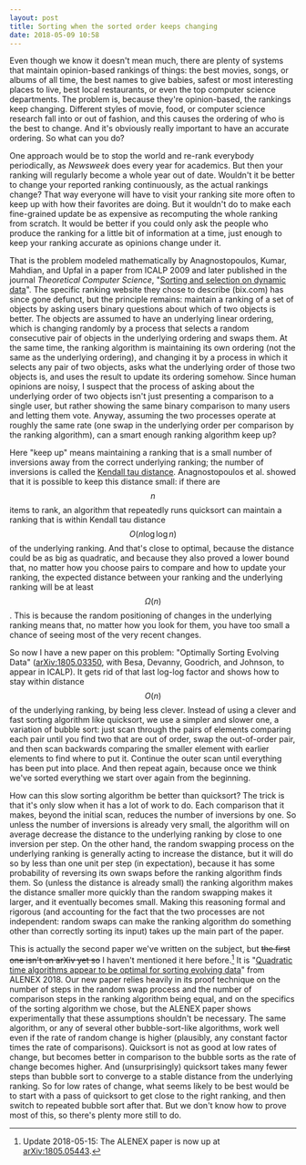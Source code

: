 ```yaml
---
layout: post
title: Sorting when the sorted order keeps changing
date: 2018-05-09 10:58
---
```

Even though we know it doesn't mean much, there are plenty of systems that maintain opinion-based rankings of things: the best movies, songs, or albums of all time, the best names to give babies, safest or most interesting places to live, best local restaurants, or even the top computer science departments.
The problem is, because they're opinion-based, the rankings keep changing. Different styles of movie, food, or computer science research fall into or out of fashion, and this causes the ordering of who is the best to change. And it's obviously really important to have an accurate ordering. So what can you do?

One approach would be to stop the world and re-rank everybody periodically, as <i>Newsweek</i> does every year for academics. But then your ranking will regularly become a whole year out of date. Wouldn't it be better to change your reported ranking continuously, as the actual rankings change? That way everyone will have to visit your ranking site more often to keep up with how their favorites are doing. But it wouldn't do to make each fine-grained update be as expensive as recomputing the whole ranking from scratch. It would be better if you could only ask the people who produce the ranking for a little bit of information at a time, just enough to keep your ranking accurate as opinions change under it.

That is the problem modeled mathematically by Anagnostopoulos, Kumar, Mahdian, and Upfal in a paper from ICALP 2009 and later published in the journal <i>Theoretical Computer Science</i>, "[Sorting and selection on dynamic data](https://doi.org/10.1016/j.tcs.2010.10.003)". The specific ranking website they chose to describe (bix.com) has since gone defunct, but the principle remains: maintain a ranking of a set of objects by asking users binary questions about which of two objects is better. The objects are assumed to have an underlying linear ordering, which is changing randomly by a process that selects a random consecutive pair of objects in the underlying ordering and swaps them. At the same time, the ranking algorithm is maintaining its own ordering (not the same as the underlying ordering), and changing it by a process in which it selects any pair of two objects, asks what the underlying order of those two objects is, and uses the result to update its ordering somehow. Since human opinions are noisy, I suspect that the process of asking about the underlying order of two objects isn't just presenting a comparison to a single user, but rather showing the same binary comparison to many users and letting them vote.
Anyway, assuming the two processes operate at roughly the same rate (one swap in the underlying order per comparison by the ranking algorithm), can a smart enough ranking algorithm keep up?

Here "keep up" means maintaining a ranking that is a small number of inversions away from the correct underlying ranking; the number of inversions is called the [Kendall tau distance](https://en.wikipedia.org/wiki/Kendall_tau_distance). Anagnostopoulos et al. showed that it is possible to keep this distance small: if there are $$n$$ items to rank, an algorithm that repeatedly runs quicksort can maintain a ranking that is within Kendall tau distance $$O(n\log\log n)$$ of the underlying ranking. And that's close to optimal, because the distance could be as big as quadratic, and because they also proved a lower bound that, no matter how you choose pairs to compare and how to update your ranking, the expected distance between your ranking and the underlying ranking will be at least $$\Omega(n)$$. This is because the random positioning of changes in the underlying ranking means that, no matter how you look for them, you have too small a chance of seeing most of the very recent changes.

So now I have a new paper on this problem: "Optimally Sorting Evolving Data" ([arXiv:1805.03350](https://arxiv.org/abs/1805.03350), with Besa, Devanny, Goodrich, and Johnson, to appear in ICALP). It gets rid of that last log-log factor and shows how to stay within distance $$O(n)$$ of the underlying ranking, by being less clever. Instead of using a clever and fast sorting algorithm like quicksort, we use a simpler and slower one, a variation of bubble sort: just scan through the pairs of elements comparing each pair until you find two that are out of order, swap the out-of-order pair, and then scan backwards comparing the smaller element with earlier elements to find where to put it. Continue the outer scan until everything has been put into place. And then repeat again, because once we think we've sorted everything we start over again from the beginning.

How can this slow sorting algorithm be better than quicksort? The trick is that it's only slow when it has a lot of work to do. Each comparison that it makes, beyond the initial scan, reduces the number of inversions by one. So unless the number of inversions is already very small, the algorithm will on average decrease the distance to the underlying ranking by close to one inversion per step. On the other hand, the random swapping process on the underlying ranking is generally acting to increase the distance, but it will do so by less than one unit per step (in expectation), because it has some probability of reversing its own swaps before the ranking algorithm finds them. So (unless the distance is already small) the ranking algorithm makes the distance smaller more quickly than the random swapping makes it larger, and it eventually becomes small. Making this reasoning formal and rigorous (and accounting for the fact that the two processes are not independent: random swaps can make the ranking algorithm do something other than correctly sorting its input) takes up the main part of the paper.

This is actually the second paper we've written on the subject, but <s>the first one isn't on arXiv yet so</s> I haven't mentioned it here before.[^1] It is "[Quadratic time algorithms appear to be optimal for sorting evolving data](http://doi.org/10.1137/1.9781611975055.8)" from ALENEX 2018. Our new paper relies heavily in its proof technique on the number of steps in the random swap process and the number of comparison steps in the ranking algorithm being equal, and on the specifics of the sorting algorithm we chose, but the ALENEX paper shows experimentally that these assumptions shouldn't be necessary. The same algorithm, or any of several other bubble-sort-like algorithms, work well even if the rate of random change is higher (plausibly, any constant factor times the rate of comparisons). Quicksort is not as good at low rates of change, but becomes better in comparison to the bubble sorts as the rate of change becomes higher. And (unsurprisingly) quicksort takes many fewer steps than bubble sort to converge to a stable distance from the underlying ranking. So for low rates of change, what seems likely to be best would be to start with a pass of quicksort to get close to the right ranking, and then switch to repeated bubble sort after that. But we don't know how to prove most of this, so there's plenty more still to do.

[^1]: Update 2018-05-15: The ALENEX paper is now up at [arXiv:1805.05443](https://arxiv.org/abs/1805.05443).